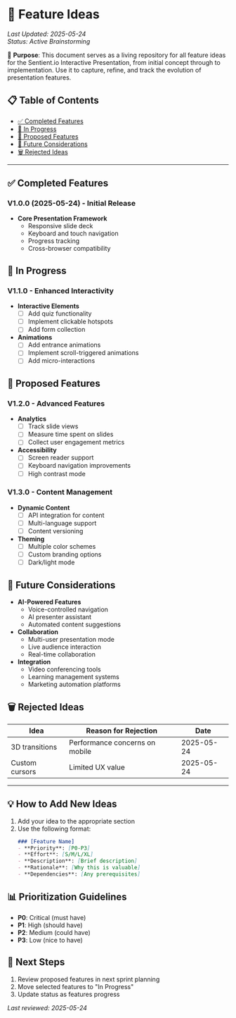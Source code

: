 # 🚀 Feature Ideas

*Last Updated: 2025-05-24*  
*Status: Active Brainstorming*  

📌 **Purpose**: This document serves as a living repository for all feature ideas for the Sentient.io Interactive Presentation, from initial concept through to implementation. Use it to capture, refine, and track the evolution of presentation features.

## 📋 Table of Contents
- [✅ Completed Features](#completed-features)
- [🔄 In Progress](#in-progress)
- [📅 Proposed Features](#proposed-features)
- [🔮 Future Considerations](#future-considerations)
- [🗑️ Rejected Ideas](#rejected-ideas)

---

## ✅ Completed Features

### V1.0.0 (2025-05-24) - Initial Release
- **Core Presentation Framework**
  - Responsive slide deck
  - Keyboard and touch navigation
  - Progress tracking
  - Cross-browser compatibility

## 🔄 In Progress

### V1.1.0 - Enhanced Interactivity
- **Interactive Elements**
  - [ ] Add quiz functionality
  - [ ] Implement clickable hotspots
  - [ ] Add form collection
- **Animations**
  - [ ] Add entrance animations
  - [ ] Implement scroll-triggered animations
  - [ ] Add micro-interactions

## 📅 Proposed Features

### V1.2.0 - Advanced Features
- **Analytics**
  - [ ] Track slide views
  - [ ] Measure time spent on slides
  - [ ] Collect user engagement metrics
- **Accessibility**
  - [ ] Screen reader support
  - [ ] Keyboard navigation improvements
  - [ ] High contrast mode

### V1.3.0 - Content Management
- **Dynamic Content**
  - [ ] API integration for content
  - [ ] Multi-language support
  - [ ] Content versioning
- **Theming**
  - [ ] Multiple color schemes
  - [ ] Custom branding options
  - [ ] Dark/light mode

## 🔮 Future Considerations
- **AI-Powered Features**
  - Voice-controlled navigation
  - AI presenter assistant
  - Automated content suggestions
- **Collaboration**
  - Multi-user presentation mode
  - Live audience interaction
  - Real-time collaboration
- **Integration**
  - Video conferencing tools
  - Learning management systems
  - Marketing automation platforms

## 🗑️ Rejected Ideas
| Idea | Reason for Rejection | Date |
|------|----------------------|------|
| 3D transitions | Performance concerns on mobile | 2025-05-24 |
| Custom cursors | Limited UX value | 2025-05-24 |

---

## 💡 How to Add New Ideas
1. Add your idea to the appropriate section
2. Use the following format:
   ```markdown
   ### [Feature Name]
   - **Priority**: [P0-P3]
   - **Effort**: [S/M/L/XL]
   - **Description**: [Brief description]
   - **Rationale**: [Why this is valuable]
   - **Dependencies**: [Any prerequisites]
   ```

## 📊 Prioritization Guidelines
- **P0**: Critical (must have)
- **P1**: High (should have)
- **P2**: Medium (could have)
- **P3**: Low (nice to have)

## 📅 Next Steps
1. Review proposed features in next sprint planning
2. Move selected features to "In Progress"
3. Update status as features progress

*Last reviewed: 2025-05-24*
